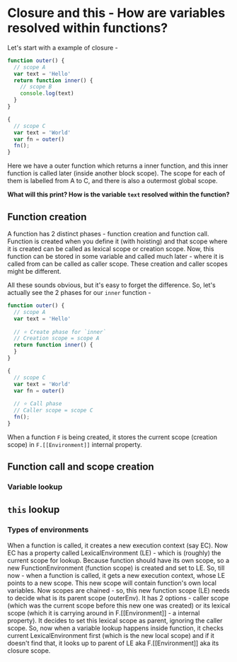 # Closure and this - How are variables resolved within functions?

Let's start with a example of closure -

```js
function outer() {
  // scope A
  var text = 'Hello'
  return function inner() {
	// scope B
	console.log(text)  
  }
}

{
  // scope C
  var text = 'World'
  var fn = outer()
  fn();
}
```

Here we have a outer function which returns a inner function, and this inner function is called later (inside another block scope). The scope for each of them is labelled from A to C, and there is also a outermost global scope.

**What will this print? How is the variable `text` resolved within the function?**

## Function creation

A function has 2 distinct phases - function creation and function call.   
Function is created when you define it (with hoisting) and that scope where it is created can be called as lexical scope or creation scope. Now, this function can be stored in some variable and called much later - where it is called from can be called as caller scope. These creation and caller scopes might be different.

All these sounds obvious, but it's easy to forget the difference. So, let's actually see the 2 phases for our `inner` function -

```js
function outer() {
  // scope A
  var text = 'Hello'
  
  // ⭐️ Create phase for `inner`
  // Creation scope = scope A
  return function inner() {
  }
}

{
  // scope C
  var text = 'World'
  var fn = outer()
  
  // ⭐️ Call phase
  // Caller scope = scope C
  fn();
}
```

When a function `F` is being created, it stores the current scope (creation scope) in `F.[[Environment]]` internal property.

## Function call and scope creation

### Variable lookup

## `this` lookup

### Types of environments

When a function is called, it creates a new execution context (say EC). Now EC has a property called LexicalEnvironment (LE) - which is (roughly) the current scope for lookup. Because function should have its own scope, so a new FunctionEnvironment (function scope) is created and set to LE. So, till now - when a function is called, it gets a new execution context, whose LE points to a new scope. This new scope will contain function's own local variables. Now scopes are chained - so, this new function scope (LE) needs to decide what is its parent scope (outerEnv). It has 2 options - caller scope (which was the current scope before this new one was created) or its lexical scope (which it is carrying around in F.[[Environment]] - a internal property). It decides to set this lexical scope as parent, ignoring the caller scope. So, now when a variable lookup happens inside function, it checks current LexicalEnvironment first (which is the new local scope) and if it doesn't find that, it looks up to parent of LE aka F.[[Environment]] aka its closure scope.

<!--stackedit_data:
eyJoaXN0b3J5IjpbMTI0MDc4NDUzNywtMTY2MjMxNjk1NiwtOD
k5NjM4MTcxLDIwNzEwNjg2OTUsMTcwMzE1OTc1MiwtMjA3Njkx
MTUwNiwxMjM2NDEyMDU0LC0yMTAyMzk2NzM2LDIwNDc0OTI1OD
BdfQ==
-->